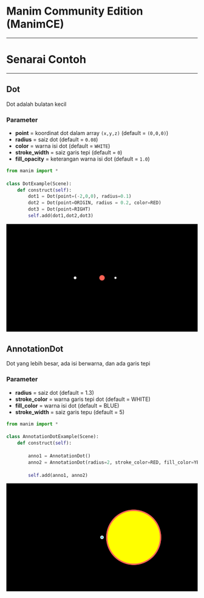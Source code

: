 # Manim Community Edition (ManimCE)

___

# Senarai Contoh

___

## Dot
Dot adalah bulatan kecil

### Parameter
- **point** = koordinat dot dalam array `(x,y,z)` (default = `(0,0,0)`)
- **radius** = saiz dot (default = `0.08`)
- **color** = warna isi dot (default = `WHITE`)
- **stroke_width** = saiz garis tepi (default = `0`)
- **fill_opacity** = keterangan warna isi dot (default = `1.0`)

```python
from manim import *

class DotExample(Scene):
    def construct(self):
        dot1 = Dot(point=(-2,0,0), radius=0.1)
        dot2 = Dot(point=ORIGIN, radius = 0.2, color=RED)
        dot3 = Dot(point=RIGHT)
        self.add(dot1,dot2,dot3)
```
![Contoh Dot](image/DotExample_ManimCE_v0.15.2.png)


## AnnotationDot
Dot yang lebih besar, ada isi berwarna, dan ada garis tepi

### Parameter
- **radius** = saiz dot (default = 1.3)
- **stroke_color** = warna garis tepi dot (default = WHITE)
- **fill_color** = warna isi dot (default = BLUE)
- **stroke_width** = saiz garis tepu (default = 5)

```python
from manim import *

class AnnotationDotExample(Scene):
    def construct(self):

        anno1 = AnnotationDot()
        anno2 = AnnotationDot(radius=2, stroke_color=RED, fill_color=YELLOW, stroke_width=10).next_to(anno1,RIGHT)

        self.add(anno1, anno2)
```
![AnnotationDot](image/AnnotationDotExample_ManimCE_v0.15.2.png)

